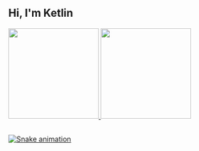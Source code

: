 ## Hi, I'm Ketlin
 <div>
  <a href="https://github.com/ketlinmello">
  <img height="180em" src="https://github-readme-stats.vercel.app/api?username=ketlinmello&show_icons=true&theme=dracula&include_all_commits=true&count_private=true"/>
  <img height="180em" src="https://github-readme-stats.vercel.app/api/top-langs/?username=ketlinmello&layout=compact&langs_count=16&theme=dracula"/>
</div>
 
  ##
 
<div>
 
  ![Snake animation](https://github.com/ketlinmello/ketlinmello/blob/output/github-contribution-grid-snake.svg)
 
 </div>
